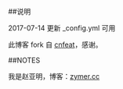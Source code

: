 ##说明

2017-07-14  更新 _config.yml 可用

此博客 fork 自 [cnfeat](http://cnfeat.com/)，感谢。

##NOTES

我是赵亚明，博客：[zymer.cc](zymer.cc)
